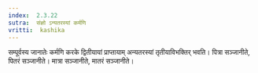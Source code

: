 ```yaml
---
index:  2.3.22
sutra:  संज्ञो ऽन्यतरस्यां कर्मणि
vritti:  kashika 
---
```


सम्पूर्वस्य जानातेः कर्मणि करके द्वितीयायां प्राप्तायाम् अन्यतरस्यां तृतीयाविभक्तिर् भवति। पित्रा सञ्जानीते, पितरं सञ्जानीते। मात्रा सञ्जानीते, मातरं सञ्जानीते।

